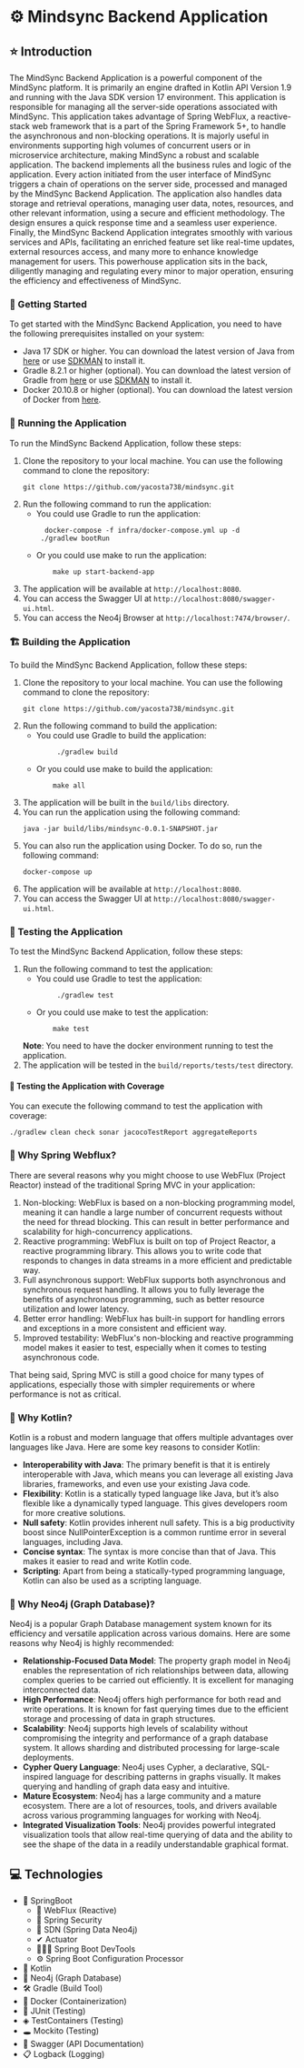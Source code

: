 # ⚙️ Mindsync Backend Application

## ⭐ Introduction

The MindSync Backend Application is a powerful component of the MindSync platform. It is primarily an engine drafted in
Kotlin API Version 1.9 and running with the Java SDK version 17 environment. This application is responsible for
managing all the server-side operations associated with MindSync.
This application takes advantage of Spring WebFlux, a reactive-stack web framework that is a part of the Spring
Framework 5+, to handle the asynchronous and non-blocking operations. It is majorly useful in environments supporting
high volumes of concurrent users or in microservice architecture, making MindSync a robust and scalable application.
The backend implements all the business rules and logic of the application. Every action initiated from the user
interface of MindSync triggers a chain of operations on the server side, processed and managed by the MindSync Backend
Application.
The application also handles data storage and retrieval operations, managing user data, notes, resources, and other
relevant information, using a secure and efficient methodology. The design ensures a quick response time and a seamless
user experience.
Finally, the MindSync Backend Application integrates smoothly with various services and APIs, facilitating an enriched
feature set like real-time updates, external resources access, and many more to enhance knowledge management for users.
This powerhouse application sits in the back, diligently managing and regulating every minor to major operation,
ensuring the efficiency and effectiveness of MindSync.

### 🚀 Getting Started

To get started with the MindSync Backend Application, you need to have the following prerequisites installed on your
system:

- Java 17 SDK or higher. You can download the latest version of Java
  from [here](https://www.oracle.com/java/technologies/downloads/) or use [SDKMAN](https://sdkman.io/) to install it.
- Gradle 8.2.1 or higher (optional). You can download the latest version of Gradle
  from [here](https://gradle.org/releases/) or use [SDKMAN](https://sdkman.io/) to install it.
- Docker 20.10.8 or higher (optional). You can download the latest version of Docker
  from [here](https://www.docker.com/products/docker-desktop).

### 🛫 Running the Application

To run the MindSync Backend Application, follow these steps:

1. Clone the repository to your local machine. You can use the following command to clone the repository:
    ```shell
    git clone https://github.com/yacosta738/mindsync.git
    ```
2. Run the following command to run the application:
    - You could use Gradle to run the application: 
        ```shell
          docker-compose -f infra/docker-compose.yml up -d
         ./gradlew bootRun
        ```
    - Or you could use make to run the application:
       ```shell
           make up start-backend-app
        ```
3. The application will be available at `http://localhost:8080`.
4. You can access the Swagger UI at `http://localhost:8080/swagger-ui.html`.
5. You can access the Neo4j Browser at `http://localhost:7474/browser/`.

### 🏗️ Building the Application

To build the MindSync Backend Application, follow these steps:

1. Clone the repository to your local machine. You can use the following command to clone the repository:
    ```shell
    git clone https://github.com/yacosta738/mindsync.git
    ```
2. Run the following command to build the application:
    - You could use Gradle to build the application:
         ```shell
              ./gradlew build
         ```
    - Or you could use make to build the application:
       ```shell
           make all
        ```
3. The application will be built in the `build/libs` directory.
4. You can run the application using the following command:
    ```shell
    java -jar build/libs/mindsync-0.0.1-SNAPSHOT.jar
    ```
5. You can also run the application using Docker. To do so, run the following command:
    ```shell
    docker-compose up
    ```
6. The application will be available at `http://localhost:8080`.
7. You can access the Swagger UI at `http://localhost:8080/swagger-ui.html`.

### 🧪 Testing the Application

To test the MindSync Backend Application, follow these steps:
1. Run the following command to test the application:
    - You could use Gradle to test the application:
         ```shell
              ./gradlew test
         ```
    - Or you could use make to test the application:
       ```shell
           make test
        ```
    **Note**: You need to have the docker environment running to test the application.
2. The application will be tested in the `build/reports/tests/test` directory.
#### 🧪 Testing the Application with Coverage
You can execute the following command to test the application with coverage:
```shell
./gradlew clean check sonar jacocoTestReport aggregateReports
```


### 🐉 Why Spring Webflux?

There are several reasons why you might choose to use WebFlux (Project Reactor) instead of the traditional Spring MVC in
your application:

1. Non-blocking: WebFlux is based on a non-blocking programming model, meaning it can handle a large number of
   concurrent
   requests without the need for thread blocking. This can result in better performance and scalability for
   high-concurrency applications.
2. Reactive programming: WebFlux is built on top of Project Reactor, a reactive programming library. This allows you to
   write code that responds to changes in data streams in a more efficient and predictable way.
3. Full asynchronous support: WebFlux supports both asynchronous and synchronous request handling. It allows you to
   fully
   leverage the benefits of asynchronous programming, such as better resource utilization and lower latency.
4. Better error handling: WebFlux has built-in support for handling errors and exceptions in a more consistent and
   efficient way.
5. Improved testability: WebFlux's non-blocking and reactive programming model makes it easier to test, especially when
   it comes to testing asynchronous code.

That being said, Spring MVC is still a good choice for many types of applications, especially those with simpler
requirements or where performance is not as critical.

### 🚀 Why Kotlin?

Kotlin is a robust and modern language that offers multiple advantages over languages like Java. Here are some key
reasons to consider Kotlin:

- **Interoperability with Java**: The primary benefit is that it is entirely interoperable with Java, which means you
  can leverage all existing Java libraries, frameworks, and even use your existing Java code.
- **Flexibility**: Kotlin is a statically typed language like Java, but it’s also flexible like a dynamically typed
  language. This gives developers room for more creative solutions.
- **Null safety**: Kotlin provides inherent null safety. This is a big productivity boost since NullPointerException is
  a common runtime error in several languages, including Java.
- **Concise syntax**: The syntax is more concise than that of Java. This makes it easier to read and write Kotlin code.
- **Scripting**: Apart from being a statically-typed programming language, Kotlin can also be used as a scripting
  language.

### 💠 Why Neo4j (Graph Database)?

Neo4j is a popular Graph Database management system known for its efficiency and versatile application across various
domains. Here are some reasons why Neo4j is highly recommended:

- **Relationship-Focused Data Model**: The property graph model in Neo4j enables the representation of rich
  relationships between data, allowing complex queries to be carried out efficiently. It is excellent for managing
  interconnected data.
- **High Performance**: Neo4j offers high performance for both read and write operations. It is known for fast querying
  times due to the efficient storage and processing of data in graph structures.
- **Scalability**: Neo4j supports high levels of scalability without compromising the integrity and performance of a
  graph database system. It allows sharding and distributed processing for large-scale deployments.
- **Cypher Query Language**: Neo4j uses Cypher, a declarative, SQL-inspired language for describing patterns in graphs
  visually. It makes querying and handling of graph data easy and intuitive.
- **Mature Ecosystem**: Neo4j has a large community and a mature ecosystem. There are a lot of resources, tools, and
  drivers available across various programming languages for working with Neo4j.
- **Integrated Visualization Tools**: Neo4j provides powerful integrated visualization tools that allow real-time
  querying of data and the ability to see the shape of the data in a readily understandable graphical format.

## 💻 Technologies

- 🌱 SpringBoot
    - 🐉 WebFlux (Reactive)
    - 🔑 Spring Security
    - 💠 SDN (Spring Data Neo4j)
    - ✔︎ Actuator
    - 🧑🏻‍💻 Spring Boot DevTools
    - ⚙️ Spring Boot Configuration Processor
- 🚀 Kotlin
- 💠 Neo4j (Graph Database)
- 🛠️ Gradle (Build Tool)
- 🐳 Docker (Containerization)
- 🧪 JUnit (Testing)
- ◈ TestContainers (Testing)
- 🕳️ Mockito (Testing)
- 📄 Swagger (API Documentation)
- 📋 Logback (Logging)
